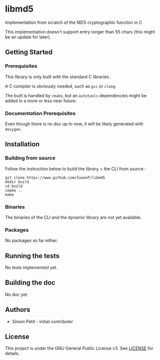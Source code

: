 # libmd5

Implementation from scratch of the MD5 cryptographic function in C

This implementation doesn't support entry longer than 55 chars (this might be an
update for later).

## Getting Started

### Prerequisites 

This library is only built with the standard C libraries.

A C compiler is obviously needed, such as `gcc` or `clang`.

The built is handled by `cmake`, but an `autotools` dependencies might be added
in a more or less near future.


### Documentation Prerequisites

Even though there is no doc up to now, it will be likely generated with
`doxygen`.

## Installation 

### Building from source

Follow the instruction below to build the library + the CLI from source : 

```
git clone https://www.github.com/SiwonP/libmd5 
mkdir build
cd build
cmake ..
make
```

### Binaries

The binaries of the CLI and the dynamic library are not yet available.

### Packages

No packages so far either.

## Running the tests

No tests implemented yet.

## Building the doc

No doc yet.

## Authors

- Simon Petit - initial contributer

## License

This project is under the GNU General Public License v3. See
[LICENSE](https://www.github.com/SiwonP/libmd5/blob/master/LICENSE) for details.
